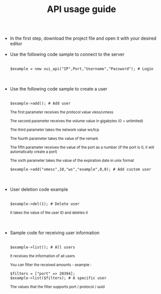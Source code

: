 <div align="center">
    <h1>API usage guide</h1>
</div><br><br>

<div align="left">
    <ul>
        <li>In the first step, download the project file and open it with your desired editor</li><br>
        <li>Use the following code sample to connect to the server</li><br>
        <pre><code>$example = new xui_api("IP",Port,"Username","Password"); # Login</code></pre><br><br>
        <li>Use the following code sample to create a user</li><br>
        <pre><code>$example->add(); # Add user </code></pre>
        <p><sub>The first parameter receives the protocol value vless/vmess</sub></p>
        <p><sub>The second parameter receives the volume value in gigabytes (0 = unlimited)</sub></p>
        <p><sub>The third parameter takes the network value ws/tcp</sub></p>
        <p><sub>The fourth parameter takes the value of the remark</sub></p>
        <p><sub>The fifth parameter receives the value of the port as a number (if the port is 0, it will automatically create a port)</sub></p>
        <p><sub>The sixth parameter takes the value of the expiration date in unix format</sub></p>
        <pre><code>$example->add("vmess",10,"ws","example",0,0); # Add custom user </code></pre><br><br>
        <li>User deletion code example</li><br>
        <pre><code>$example->del(1); # Delete user</code></pre>
        <p><sub>It takes the value of the user ID and deletes it</sub></p><br><br>
        <li>Sample code for receiving user information</li><br>
        <pre><code>$example->list(); # All users</code></pre>
        <p><sub>It receives the information of all users</sub></p>
        <p><sub>You can filter the received amounts - example :</sub></p>
        <pre><code>$filters = ["port" => 20394]; 
$example->list($filters); # A specific user</code></pre>
        <p><sub>The values that the filter supports port / protocol / uuid</sub></p>
    </ul>
</div>